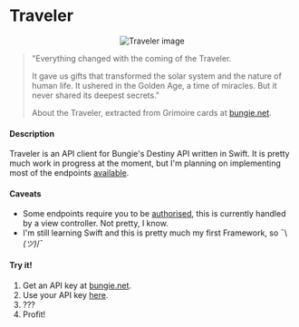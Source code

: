 # Traveler

<p align="center">
  <img src="https://dl.dropboxusercontent.com/u/12352209/GitHub/Traveler.png" alt="Traveler image"/>
</p>

> "Everything changed with the coming of the Traveler.
> 
> It gave us gifts that transformed the solar system and the nature of human life. It ushered in the Golden Age, a time of miracles. But it never shared its deepest secrets."
>
> About the Traveler, extracted from Grimoire cards at [bungie.net](https://www.bungie.net).


#### Description

Traveler is an API client for Bungie's Destiny API written in Swift. It is pretty much work in progress at the moment, but I'm planning on implementing most of the endpoints [available](http://bungienetplatform.wikia.com/wiki/Endpoints).

#### Caveats

* Some endpoints require you to be [authorised](http://bungienetplatform.wikia.com/wiki/API_Details), this is currently handled by a view controller. Not pretty, I know.
* I'm still learning Swift and this is pretty much my first Framework, so ¯\\_(ツ)_/¯

#### Try it!

1. Get an API key at [bungie.net](https://www.bungie.net/en/User/API).
2. Use your API key [here](https://github.com/Ruenzuo/Traveler/blob/master/TravelerExample/TravelerExample/Source/AppDelegate.swift#L18).
3. ???
4. Profit!
